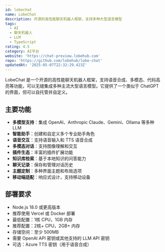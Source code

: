 ```yaml
---
id: lobechat
name: LobeChat
description: 开源的高性能聊天机器人框架，支持多种大型语言模型
tags:
  - AI
  - 聊天机器人
  - LLM
  - TypeScript
rating: 4.5
category: AI平台
website: 'https://chat-preview.lobehub.com'
repo: 'https://github.com/lobehub/lobe-chat'
updatedAt: '2025-05-07T22:32:29.423Z'
---
```


LobeChat 是一个开源的高性能聊天机器人框架，支持语音合成、多模态、代码高亮等功能，可以无缝集成多种主流大型语言模型。它提供了一个类似于 ChatGPT 的界面，但可以自托管并自定义。

## 主要功能

- **多模型支持**：集成 OpenAI、Anthropic Claude、Gemini、Ollama 等多种 LLM
- **智能助手**：创建和自定义多个专业助手角色
- **语音交互**：支持语音输入和 TTS 语音合成
- **多模态对话**：支持图像理解和交互
- **插件生态**：丰富的插件扩展功能
- **知识库检索**：基于本地知识的问答能力
- **聊天记录**：保存和管理对话历史
- **主题定制**：多种界面主题和布局选项
- **移动端适配**：响应式设计，支持移动设备

## 部署要求

- Node.js 18.0 或更高版本
- 推荐使用 Vercel 或 Docker 部署
- 最低配置：1核 CPU，1GB 内存
- 推荐配置：2核+ CPU，2GB+ 内存
- 存储空间：至少 500MB
- 需要 OpenAI API 密钥或其他支持的 LLM API 密钥
- 可选：Azure TTS 密钥（用于语音合成）
